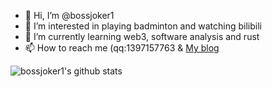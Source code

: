 - 👋 Hi, I’m @bossjoker1
- 👀 I’m interested in playing badminton and watching bilibili
- 🌱 I’m currently learning web3, software analysis and rust
- 📫 How to reach me (qq:1397157763 & [My blog](https://bossjoker1.github.io/)

![bossjoker1's github stats](https://github-readme-stats.vercel.app/api?username=bossjoker1&show_icons=true&theme=radical) 

<!---
bossjoker1/bossjoker1 is a ✨ special ✨ repository because its `README.md` (this file) appears on your GitHub profile.
You can click the Preview link to take a look at your changes.
--->
